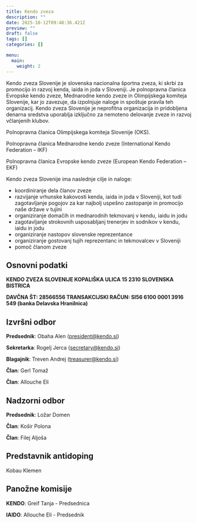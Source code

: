 ```yaml
---
title: Kendo zveza
description: ""
date: 2025-10-12T09:48:36.421Z
preview: ""
draft: false
tags: []
categories: []

menu:
  main:
    weight: 2
---
```


Kendo zveza Slovenije je slovenska nacionalna športna zveza, ki skrbi za promocijo in razvoj kenda, iaida in joda v Sloveniji. 
Je polnopravna članica Evropske kendo zveze, Mednarodne kendo zveze in Olimpijskega komiteja Slovenije, kar jo zavezuje, da izpolnjuje naloge in spoštuje pravila teh organizacij. 
Kendo zveza Slovenije je neprofitna organizacija in pridobljena denarna sredstva uporablja izključno za nemoteno delovanje zveze in razvoj včlanjenih klubov.

Polnopravna članica Olimpijskega komiteja Slovenije (OKS).

Polnopravna članica Mednarodne kendo zveze (International Kendo Federation – IKF)

Polnopravna članica Evropske kendo zveze (European Kendo Federation – EKF)

Kendo zveza Slovenije ima naslednje cilje in naloge:
- koordiniranje dela članov zveze
- razvijanje vrhunske kakovosti kenda, iaida in joda v Sloveniji, kot tudi zagotavljanje pogojov za kar najbolj uspešno zastopanje in promocijo naše države v tujini
- organiziranje domačih in mednarodnih tekmovanj v kendu, iaidu in jodu
- zagotavljanje strokovnih usposabljanj trenerjev in sodnikov v kendu, iaidu in jodu
- organiziranje nastopov slovenske reprezentance
- organiziranje gostovanj tujih reprezentanc in tekmovalcev v Sloveniji
- pomoč članom zveze

## Osnovni podatki
 
**KENDO ZVEZA SLOVENIJE
KOPALIŠKA ULICA 15
2310 SLOVENSKA BISTRICA**
 
**DAVČNA ŠT: 28566556
TRANSAKCIJSKI RAČUN:  SI56 6100 0001 3916 549  (banka Delavska Hranilnica)**

## Izvršni odbor

**Predsednik**: Obaha Alen (president@kendo.si)

**Sekretarka**: Rogelj Jerca (secretary@kendo.si)

**Blagajnik**: Treven Andrej (treasurer@kendo.si)

**Član**: Gerl Tomaž

**Član**: Allouche Eli

## Nadzorni odbor

**Predsednik**: Ložar Domen

**Član**: Košir Polona

**Član**: Filej Aljoša

## Predstavnik antidoping

Kobau Klemen

## Panožne komisije

**KENDO**: Greif Tanja - Predsednica

**IAIDO**: Allouche Eli - Predsednik

